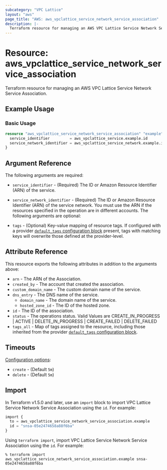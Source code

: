 ```yaml
---
subcategory: "VPC Lattice"
layout: "aws"
page_title: "AWS: aws_vpclattice_service_network_service_association"
description: |-
  Terraform resource for managing an AWS VPC Lattice Service Network Service Association.
---
```


# Resource: aws_vpclattice_service_network_service_association

Terraform resource for managing an AWS VPC Lattice Service Network Service Association.

## Example Usage

### Basic Usage

```terraform
resource "aws_vpclattice_service_network_service_association" "example" {
  service_identifier         = aws_vpclattice_service.example.id
  service_network_identifier = aws_vpclattice_service_network.example.id
}
```

## Argument Reference

The following arguments are required:

* `service_identifier` - (Required) The ID or Amazon Resource Identifier (ARN) of the service.
* `service_network_identifier` - (Required) The ID or Amazon Resource Identifier (ARN) of the service network. You must use the ARN if the resources specified in the operation are in different accounts.
The following arguments are optional:

* `tags` - (Optional) Key-value mapping of resource tags. If configured with a provider [`default_tags` configuration block](/docs/providers/aws/index.html#default_tags-configuration-block) present, tags with matching keys will overwrite those defined at the provider-level.

## Attribute Reference

This resource exports the following attributes in addition to the arguments above:

* `arn` - The ARN of the Association.
* `created_by` - The account that created the association.
* `custom_domain_name` - The custom domain name of the service.
* `dns_entry` - The DNS name of the service.
    * `domain_name` - The domain name of the service.
    * `hosted_zone_id` - The ID of the hosted zone.
* `id` - The ID of the association.
* `status` - The operations status. Valid Values are CREATE_IN_PROGRESS | ACTIVE | DELETE_IN_PROGRESS | CREATE_FAILED | DELETE_FAILED
* `tags_all` - Map of tags assigned to the resource, including those inherited from the provider [`default_tags` configuration block](/docs/providers/aws/index.html#default_tags-configuration-block).

## Timeouts

[Configuration options](https://developer.hashicorp.com/terraform/language/resources/syntax#operation-timeouts):

* `create` - (Default `5m`)
* `delete` - (Default `5m`)

## Import

In Terraform v1.5.0 and later, use an `import` block to import VPC Lattice Service Network Service Association using the `id`. For example:

```terraform
import {
  to = aws_vpclattice_service_network_service_association.example
  id = "snsa-05e2474658a88f6ba"
}
```

Using `terraform import`, import VPC Lattice Service Network Service Association using the `id`. For example:

```console
% terraform import aws_vpclattice_service_network_service_association.example snsa-05e2474658a88f6ba
```
